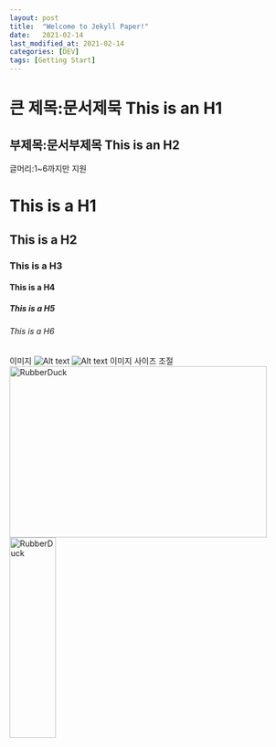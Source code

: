 ```yaml
---
layout: post
title:  "Welcome to Jekyll Paper!"
date:   2021-02-14
last_modified_at: 2021-02-14
categories: [DEV]
tags: [Getting Start]
---
```

큰 제목:문서제묵
This is an H1 
=============
부제목:문서부제목
This is an H2
-------------
글머리:1~6까지만 지원
# This is a H1
## This is a H2
### This is a H3
#### This is a H4
##### This is a H5
###### This is a H6
이미지
![Alt text](https://upload.wikimedia.org/wikipedia/commons/thumb/4/4e/LhotseMountain.jos.500pix.jpg/450px-LhotseMountain.jos.500pix.jpg)
![Alt text](/path/to/img.jpg "Optional title")
이미지 사이즈 조절
<img src="/path/to/img.jpg" width="450px" height="300px" title="px(픽셀) 크기 설정" alt="RubberDuck"></img><br/>
<img src="/path/to/img.jpg" width="40%" height="30%" title="px(픽셀) 크기 설정" alt="RubberDuck"></img>

